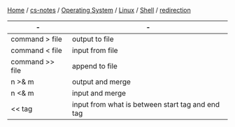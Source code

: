 [Home](https://mengxianbin.github.io) /
[cs-notes](https://mengxianbin.github.io/cs-notes/site) /
[Operating System](https://mengxianbin.github.io/cs-notes/site/Operating%20System) /
[Linux](https://mengxianbin.github.io/cs-notes/site/Operating%20System/Linux) /
[Shell](https://mengxianbin.github.io/cs-notes/site/Operating%20System/Linux/Shell) /
[redirection](https://mengxianbin.github.io/cs-notes/site/Operating%20System/Linux/Shell/redirection)

| -               | -                                                |
|-----------------|--------------------------------------------------|
| command > file  | output to file                                   |
| command < file  | input from file                                  |
| command >> file | append to file                                   |
| n >& m          | output and merge                                 |
| n <& m          | input and merge                                  |
| << tag          | input from what is between start tag and end tag |
